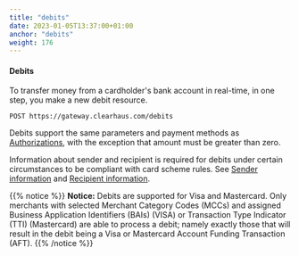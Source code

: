 ```yaml
---
title: "debits"
date: 2023-01-05T13:37:00+01:00
anchor: "debits"
weight: 176
---
```

#### Debits
To transfer money from a cardholder's bank account in real-time, in one step, you make a new debit resource.
```shell
POST https://gateway.clearhaus.com/debits
```
Debits support the same parameters and payment methods as [Authorizations](#authorizations), with the exception that amount must be greater than zero.

Information about sender and recipient is required for debits under certain circumstances to be compliant with card scheme rules. See [Sender information](#sender_information) and [Recipient information](#recipient_information).

{{% notice %}}
**Notice:** Debits are supported for Visa and Mastercard. Only merchants with selected Merchant Category Codes (MCCs) and assigned Business Application Identifiers (BAIs) (VISA) or Transaction Type Indicator (TTI) (Mastercard) are able to process a debit; namely exactly those that will result in the debit being a Visa or Mastercard Account Funding Transaction (AFT).
{{% /notice %}}
